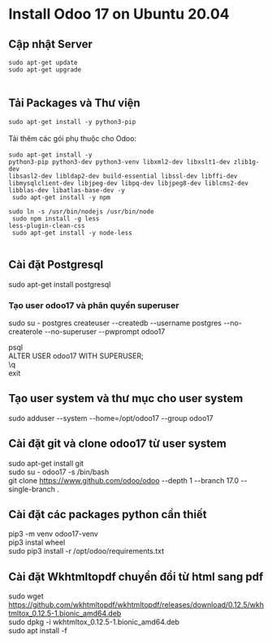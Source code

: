 # Install Odoo 17 on Ubuntu 20.04

## Cập nhật Server
<code>sudo apt-get update </code> <br>
<code>sudo apt-get upgrade </code> <br>

## Tải Packages và Thư viện
<code>sudo apt-get install -y python3-pip </code> <br> <br>
Tải thêm các gói phụ thuộc cho Odoo: <br> <br>
<code>sudo apt-get install -y python3-pip python3-dev python3-venv libxml2-dev libxslt1-dev zlib1g-dev libsasl2-dev libldap2-dev build-essential libssl-dev libffi-dev libmysqlclient-dev libjpeg-dev libpq-dev libjpeg8-dev liblcms2-dev libblas-dev libatlas-base-dev -y<br>
sudo apt-get install -y npm <br>
sudo ln -s /usr/bin/nodejs /usr/bin/node <br>
sudo npm install -g less less-plugin-clean-css <br>
sudo apt-get install -y node-less <br>
</code>

## Cài đặt Postgresql
sudo apt-get install postgresql <br>

### Tạo user odoo17 và phân quyền superuser <br>
sudo su - postgres
createuser --createdb --username postgres --no-createrole --no-superuser --pwprompt odoo17

psql <br>
ALTER USER odoo17 WITH SUPERUSER; <br>
\q <br>
exit <br>

## Tạo user system và thư mục cho user system
sudo adduser --system --home=/opt/odoo17 --group odoo17 <br>

## Cài đặt git và clone odoo17 từ user system
sudo apt-get install git <br>
sudo su - odoo17 -s /bin/bash <br>
git clone https://www.github.com/odoo/odoo --depth 1 --branch 17.0 --single-branch . <br>

## Cài đặt các packages python cần thiết
pip3 -m venv odoo17-venv <br>
pip3 instal wheel <br>
sudo pip3 install -r /opt/odoo/requirements.txt <br>

## Cài đặt Wkhtmltopdf chuyển đổi từ html sang pdf
sudo wget https://github.com/wkhtmltopdf/wkhtmltopdf/releases/download/0.12.5/wkhtmltox_0.12.5-1.bionic_amd64.deb <br>
sudo dpkg -i wkhtmltox_0.12.5-1.bionic_amd64.deb <br>
sudo apt install -f <br>
